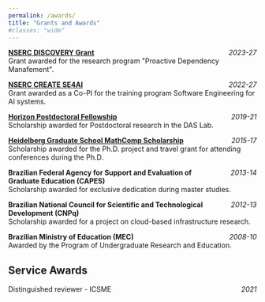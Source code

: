 ```yaml
---
permalink: /awards/
title: "Grants and Awards"
#classes: "wide"
---
```



**[NSERC DISCOVERY Grant](https://www.nserc-crsng.gc.ca/professors-professeurs/grants-subs/dgigp-psigp_eng.asp)** <span style="float:right;"> *2023-27* </span>
    <br> Grant awarded for the research program "Proactive Dependency Manafement".


**[NSERC CREATE SE4AI](https://se4ai.org)** <span style="float:right;"> *2022-27* </span>
    <br> Grant awarded as a Co-PI for the training program Software Engineering for AI systems.   


**[Horizon Postdoctoral Fellowship](https://www.concordia.ca/sgs/postdoctoral-fellows/funding/horizon.html)** <span style="float:right;"> *2019-21* </span>
    <br> Scholarship awarded for Postdoctoral research in the DAS Lab.  


**[Heidelberg Graduate School MathComp Scholarship](https://www.mathcomp.uni-heidelberg.de/)**  <span style="float:right;"> *2015-17* </span>
    <br> Scholarship awarded for the Ph.D. project and travel grant for attending conferences during the Ph.D. 


**Brazilian Federal Agency for Support and Evaluation of** <span style="float:right;"> *2013-14* </span>  
    **Graduate Education (CAPES)**
    <br> Scholarship awarded for exclusive dedication during master studies. 


**Brazilian National Council for Scientific and Technological** <span style="float:right;"> *2012-13* </span> 
    **Development (CNPq)**
    <br> Scholarship awarded for a project on cloud-based infrastructure research. 


**Brazilian Ministry of Education (MEC)** <span style="float:right;"> *2008-10* </span> 
    <br> Awarded by the Program of Undergraduate Research and Education. 

## Service Awards

Distinguished reviewer - ICSME <span style="float:right;"> *2021* </span> 